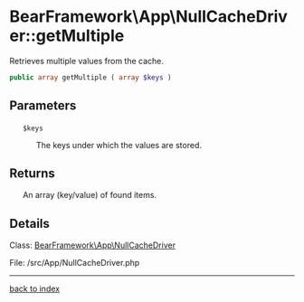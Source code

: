 # BearFramework\App\NullCacheDriver::getMultiple

Retrieves multiple values from the cache.

```php
public array getMultiple ( array $keys )
```

## Parameters

&nbsp;&nbsp;&nbsp;&nbsp;&nbsp;&nbsp;`$keys`

&nbsp;&nbsp;&nbsp;&nbsp;&nbsp;&nbsp;&nbsp;&nbsp;&nbsp;&nbsp;&nbsp;&nbsp;The keys under which the values are stored.

## Returns

&nbsp;&nbsp;&nbsp;&nbsp;&nbsp;&nbsp;An array (key/value) of found items.

## Details

Class: [BearFramework\App\NullCacheDriver](bearframework.app.nullcachedriver.class.md)

File: /src/App/NullCacheDriver.php

---

[back to index](index.md)

